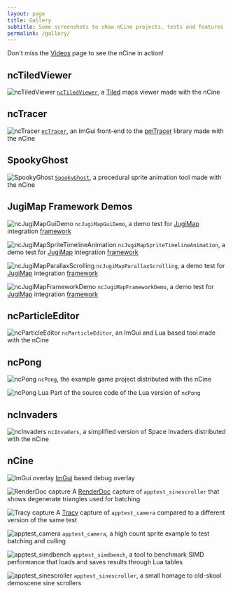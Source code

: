 ```yaml
---
layout: page
title: Gallery
subtitle: Some screenshots to show nCine projects, tests and features
permalink: /gallery/
---
```


Don't miss the [Videos](/videos/) page to see the nCine in action!

## ncTiledViewer

![ncTiledViewer](/img/gallery/ncTiledViewer.png "ncTiledViewer")
[`ncTiledViewer`](https://github.com/ncine/ncTiledViewer), a [Tiled](https://www.mapeditor.org/) maps viewer made with the nCine

## ncTracer

![ncTracer](/img/gallery/ncTracer.png "ncTracer")
[`ncTracer`](https://github.com/encelo/ncTracer), an ImGui front-end to the [pmTracer](https://github.com/encelo/pmTracer) library made with the nCine

## SpookyGhost

![SpookyGhost](/img/gallery/SpookyGhost.png "SpookyGhost")
[`SpookyGhost`](https://encelo.itch.io/spookyghost), a procedural sprite animation tool made with the nCine

## JugiMap Framework Demos

![ncJugiMapGuiDemo](/img/gallery/ncJugiMapGuiDemo.png "ncJugiMapGuiDemo")
`ncJugiMapGuiDemo`, a demo test for [JugiMap](http://jugimap.com/) integration [framework](https://github.com/Jugilus/JugiMapFramework/)

![ncJugiMapSpriteTimelineAnimation](/img/gallery/ncJugiMapSpriteTimelineAnimation.png "ncJugiMapSpriteTimelineAnimation")
`ncJugiMapSpriteTimelineAnimation`, a demo test for [JugiMap](http://jugimap.com/) integration [framework](https://github.com/Jugilus/JugiMapFramework/)

![ncJugiMapParallaxScrolling](/img/gallery/ncJugiMapParallaxScrolling.png "ncJugiMapParallaxScrolling")
`ncJugiMapParallaxScrolling`, a demo test for [JugiMap](http://jugimap.com/) integration [framework](https://github.com/Jugilus/JugiMapFramework/)

![ncJugiMapFrameworkDemo](/img/gallery/ncJugiMapFrameworkDemo.png "ncJugiMapFrameworkDemo")
`ncJugiMapFrameworkDemo`, a demo test for [JugiMap](http://jugimap.com/) integration [framework](https://github.com/Jugilus/JugiMapFramework/)

## ncParticleEditor

![ncParticleEditor](/img/gallery/ncParticleEditor.png "ncParticleEditor")
`ncParticleEditor`, an ImGui and Lua based tool made with the nCine

## ncPong

![ncPong](/img/gallery/ncPong.png "ncPong")
`ncPong`, the example game project distributed with the nCine

![ncPong Lua](/img/gallery/ncPong_Lua.png "ncPong Lua")
Part of the source code of the Lua version of `ncPong`

## ncInvaders

![ncInvaders](/img/gallery/ncInvaders.png "ncInvaders")
`ncInvaders`, a simplified version of Space Invaders distributed with the nCine

## nCine

![ImGui overlay](/img/gallery/ImGui_overlay.png "ImGui overlay")
[ImGui](https://github.com/ocornut/imgui) based debug overlay

![RenderDoc capture](/img/gallery/RenderDoc_capture.png "RenderDoc capture")
A [RenderDoc](https://renderdoc.org/) capture of `apptest_sinescroller` that shows degenerate triangles used for batching

![Tracy capture](/img/gallery/Tracy_capture.png "Tracy capture")
A [Tracy](https://bitbucket.org/wolfpld/tracy/) capture of `apptest_camera` compared to a different version of the same test

![apptest_camera](/img/gallery/apptest_camera.png "apptest_camera")
`apptest_camera`, a high count sprite example to test batching and culling

![apptest_simdbench](/img/gallery/apptest_simdbench.png "apptest_simdbench")
`apptest_simdbench`, a tool to benchmark SIMD performance that loads and saves results through Lua tables

![apptest_sinescroller](/img/gallery/apptest_sinescroller.png "apptest_sinescroller")
`apptest_sinescroller`, a small homage to old-skool demoscene sine scrollers

